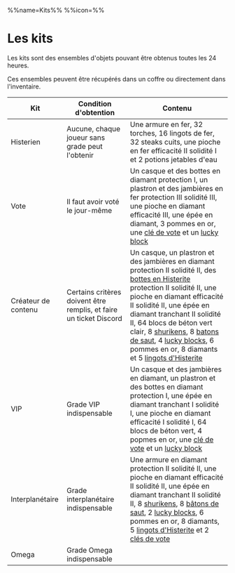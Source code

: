 %%name=Kits%%
%%icon=%%

# Les kits

Les kits sont des ensembles d'objets pouvant être obtenus toutes les 24 heures.

Ces ensembles peuvent être récupérés dans un coffre ou directement dans l'inventaire.

| Kit | Condition d'obtention | Contenu |
|-------- | --------- | ---------- |
| Histerien | Aucune, chaque joueur sans grade peut l'obtenir | Une armure en fer, 32 torches, 16 lingots de fer, 32 steaks cuits, une pioche en fer efficacité II solidité I et 2 potions jetables d'eau |
| Vote | Il faut avoir voté le jour-même | Un casque et des bottes en diamant protection I, un plastron et des jambières en fer protection III solidité III, une pioche en diamant efficacité III, une épée en diamant, 3 pommes en or, une [clé de vote]() et un [lucky block]() |
| Créateur de contenu | Certains critères doivent être remplis, et faire un ticket Discord | Un casque, un plastron et des jambières en diamant protection II solidité II, des [bottes en Histerite]() protection II solidité II, une pioche en diamant efficacité II solidité II, une épée en diamant tranchant II solidité II, 64 blocs de béton vert clair, 8 [shurikens](), 8 [batons de saut](), 4 [lucky blocks](), 6 pommes en or, 8 diamants et 5 [lingots d'Histerite]() |
| VIP | Grade VIP indispensable | Un casque et des jambières en diamant, un plastron et des bottes en diamant protection I, une épée en diamant tranchant I solidité I, une pioche en diamant efficacité I solidité I, 64 blocs de béton vert, 4 popmes en or, une [clé de vote]() et un [lucky block]() |
| Interplanétaire | Grade interplanétaire indispensable | Une armure en diamant protection II solidité II, une pioche en diamant efficacité II solidité II, une épée en diamant tranchant II solidité II, 8 [shurikens](), 8 [bâtons de saut](), 2 [lucky blocks](), 6 pommes en or, 8 diamants, 5 [lingots d'Histerite]() et 2 [clés de vote]() |
| Omega | Grade Omega indispensable |  |
